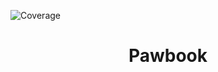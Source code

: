 ![Coverage](https://img.shields.io/badge/coverage-35.64%25-red)

<div align="center">
  <h1>Pawbook</h1>
</div>